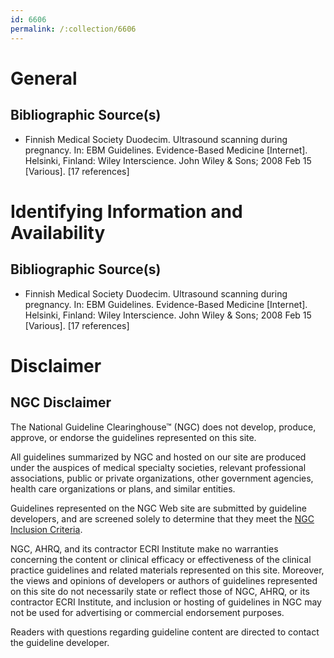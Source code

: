 ```yaml
---
id: 6606
permalink: /:collection/6606
---
```


# General

## Bibliographic Source(s)

- Finnish Medical Society Duodecim. Ultrasound scanning during pregnancy. In: EBM Guidelines. Evidence-Based Medicine [Internet]. Helsinki, Finland: Wiley Interscience. John Wiley & Sons; 2008 Feb 15 [Various]. [17 references]

# Identifying Information and Availability

## Bibliographic Source(s)

- Finnish Medical Society Duodecim. Ultrasound scanning during pregnancy. In: EBM Guidelines. Evidence-Based Medicine [Internet]. Helsinki, Finland: Wiley Interscience. John Wiley & Sons; 2008 Feb 15 [Various]. [17 references]

# Disclaimer

## NGC Disclaimer

The National Guideline Clearinghouse™ (NGC) does not develop, produce, approve, or endorse the guidelines represented on this site.

All guidelines summarized by NGC and hosted on our site are produced under the auspices of medical specialty societies, relevant professional associations, public or private organizations, other government agencies, health care organizations or plans, and similar entities.

Guidelines represented on the NGC Web site are submitted by guideline developers, and are screened solely to determine that they meet the [NGC Inclusion Criteria](/help-and-about/summaries/inclusion-criteria).

NGC, AHRQ, and its contractor ECRI Institute make no warranties concerning the content or clinical efficacy or effectiveness of the clinical practice guidelines and related materials represented on this site. Moreover, the views and opinions of developers or authors of guidelines represented on this site do not necessarily state or reflect those of NGC, AHRQ, or its contractor ECRI Institute, and inclusion or hosting of guidelines in NGC may not be used for advertising or commercial endorsement purposes.

Readers with questions regarding guideline content are directed to contact the guideline developer.

